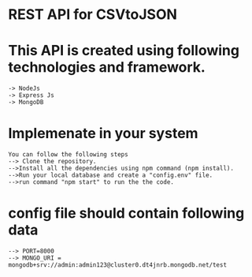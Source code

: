 # REST API for CSVtoJSON

# This API is created using following technologies and framework.
    -> NodeJs
    -> Express Js
    -> MongoDB

# Implemenate in your system
    You can follow the following steps
    --> Clone the repository.
    -->Install all the dependencies using npm command (npm install).
    -->Run your local database and create a "config.env" file.
    -->run command "npm start" to run the the code.
    
    
# config file should contain following data
    --> PORT=8000
    --> MONGO_URI = mongodb+srv://admin:admin123@cluster0.dt4jnrb.mongodb.net/test
